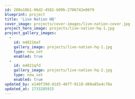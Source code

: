 ```yaml
---
id: 200a18b1-96d2-4582-b09b-2706742e06f9
blueprint: project
title: 'Live Nation HQ'
cover_image: projects/cover-images/live-nation-cover.jpg
project_hero_image: projects/live-nation-hq-1.jpg
project_gallery_images:
  -
    id: m4821maf
    gallery_image: projects/live-nation-hq-1.jpg
    type: new_set
    enabled: true
  -
    id: m4821qfd
    gallery_image: projects/live-nation-hq-2.jpg
    type: new_set
    enabled: true
updated_by: e140f39d-d1d3-46f7-9110-d69a85e4c78a
updated_at: 1733205915
---
```

